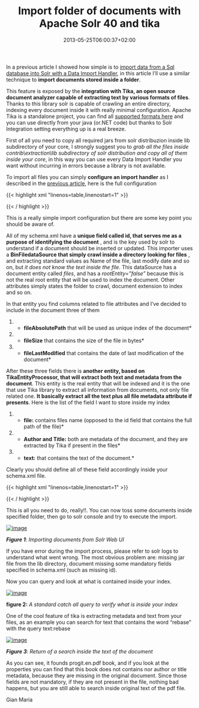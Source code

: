 ﻿---
title: "Import folder of documents with Apache Solr 40 and tika"
description: ""
date: 2013-05-25T06:00:37+02:00
draft: false
tags: [lucene,Solr,tika]
categories: [Solr]
---
In a previous article I showed how simple is to [import data from a Sql database into Solr with a Data Import Handler](http://www.codewrecks.com/blog/index.php/2013/04/29/loading-data-from-sql-server-to-solr-with-a-data-import-handler/), in this article I’ll use a similar technique to  **import documents stored inside a folder**.

This feature is exposed by the  **integration with Tika, an open source document analyzer capable of extracting text by various formats of files**. Thanks to this library solr is capable of crawling an entire directory, indexing every document inside it with really minimal configuration. Apache Tika is a standalone project, you can find all [supported formats here](https://tika.apache.org/1.3/formats.html) and you can use directly from your java (or.NET code) but thanks to Solr Integration setting everything up is a real breeze.

First of all you need to copy all required jars from solr distribuzion inside lib subdirectory of your core, I strongly suggest you to *grab all the files inside contrib\extraction\lib subdirectory of solr distribution and copy all of them inside your core*, in this way you can use every Data Import Handler you want without incurring in errors because a library is not available.

To import all files you can simply  **configure an import handler** as I described in the [previous article](http://www.codewrecks.com/blog/index.php/2013/04/29/loading-data-from-sql-server-to-solr-with-a-data-import-handler/), here is the full configuration

{{< highlight xml "linenos=table,linenostart=1" >}}


<dataConfig>  <dataSource type="BinFileDataSource" />	<document>		<entity name="files" dataSource="null" rootEntity="false"		processor="FileListEntityProcessor" 		baseDir="c:/temp/docs" fileName=".*\.(doc)|(pdf)|(docx)"		onError="skip"		recursive="true">			<field column="fileAbsolutePath" name="id" />			<field column="fileSize" name="size" />			<field column="fileLastModified" name="lastModified" />			<entity 				name="documentImport" 				processor="TikaEntityProcessor"				url="${files.fileAbsolutePath}" 				format="text">				<field column="file" name="fileName"/>				<field column="Author" name="author" meta="true"/>				<field column="title" name="title" meta="true"/>				<field column="text" name="text"/>
			</entity>	</entity>	</document> 
</dataConfig>  

{{< / highlight >}}

This is a really simple import configuration but there are some key point you should be aware of.

All of my schema.xml have a  **unique field called id, that serves me as a purpose of identifying the document** , and is the key used by solr to understand if a document should be inserted or updated. This importer uses a  **BinFiledataSource that simply crawl inside a directory looking for files** , and extracting standard values as Name of the file, last modify date and so on, but *it does not know the text inside the file*. This dataSource has a document entity called *files*, and has a *rootEntity=”false”* because this is not the real root entity that will be used to index the document. Other attributes simply states the folder to crawl, document extension to index and so on.

In that entity you find columns related to file attributes and I’ve decided to include in the document three of them

1. * **fileAbsolutePath** that will be used as unique index of the document*
2. * **fileSize** that contains the size of the file in bytes*
3. * **fileLastModified** that contains the date of last modification of the document*

After these three fields there is  **another entity, based on TikaEntityProcessor, that will extract both text and metadata from the document**. This entity is the real entity that will be indexed and it is the one that use Tika library to extract all information from documents, not only file related one.  **It basically extract all the text plus all file metadata attribute if presents**. Here is the list of the field I want to store inside my index

1. * **file:** contains files name (opposed to the id field that contains the full path of the file)*
2. * **Author and Title:** both are metadata of the document, and they are extracted by Tika if present in the files*
3. * **text:** that contains the text of the document.*

Clearly you should define all of these field accordingly inside your schema.xml file.

{{< highlight xml "linenos=table,linenostart=1" >}}


   <field name="id" type="string" indexed="true" stored="true" required="true" multiValued="false" /> 
   <field name="fileName" type="string" indexed="true" stored="true" />
   <field name="author" type="string" indexed="true" stored="true" />
   <field name="title" type="string" indexed="true" stored="true" />
   <field name="size" type="plong" indexed="true" stored="true" />
   <field name="lastModified" type="pdate" indexed="true" stored="true" />
   <field name="text" type="text_general" indexed="true" stored="false" multiValued="true"/>

{{< / highlight >}}

This is all you need to do, really!!. You can now toss some documents inside specified folder, then go to solr console and try to execute the import.

[![image](https://www.codewrecks.com/blog/wp-content/uploads/2013/05/image_thumb10.png "image")](https://www.codewrecks.com/blog/wp-content/uploads/2013/05/image10.png)

 ***Figure 1***: *Importing documents from Solr Web UI*

If you have error during the import process, please refer to solr logs to understand what went wrong. The most obvious problem are: missing jar file from the lib directory, document missing some mandatory fields specified in schema.xml (such as missing id).

Now you can query and look at what is contained inside your index.

[![image](https://www.codewrecks.com/blog/wp-content/uploads/2013/05/image_thumb11.png "image")](https://www.codewrecks.com/blog/wp-content/uploads/2013/05/image11.png)

 **figure 2:** *A standard catch all query to verify what is inside your index*

One of the cool feature of tika is extracting metadata and text from your files, as an example you can search for text that contains the word “rebase” with the query text:rebase

[![image](https://www.codewrecks.com/blog/wp-content/uploads/2013/05/image_thumb12.png "image")](https://www.codewrecks.com/blog/wp-content/uploads/2013/05/image12.png)

 ***Figure 3***: *Return of a search inside the text of the document*

As you can see, it founds progit.en.pdf book, and if you look at the properties you can find that this book does not contains nor author or title metadata, because they are missing in the original document. Since those fields are not mandatory, if they are not present in the file, nothing bad happens, but you are still able to search inside original text of the pdf file.

Gian Maria
